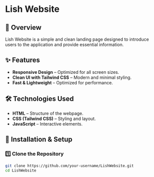 # Lish Website

## 🌟 Overview
Lish Website is a simple and clean landing page designed to introduce users to the application and provide essential information.

## ✨ Features
- **Responsive Design** – Optimized for all screen sizes.
- **Clean UI with Tailwind CSS** – Modern and minimal styling.
- **Fast & Lightweight** – Optimized for performance.

## 🛠 Technologies Used
- **HTML** – Structure of the webpage.
- **CSS (Tailwind CSS)** – Styling and layout.
- **JavaScript** – Interactive elements.

## 🚀 Installation & Setup

### 1️⃣ Clone the Repository
```sh
git clone https://github.com/your-username/LishWebsite.git
cd LishWebsite
